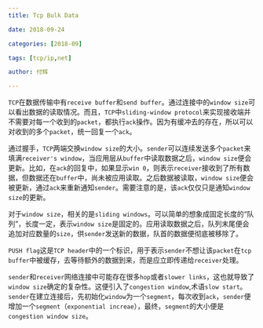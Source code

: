 ```yaml
---
title: Tcp Bulk Data

date: 2018-09-24

categories: [2018-09]

tags: [tcp/ip,net]

author: 付辉

---
```


`TCP`在数据传输中有`receive buffer`和`send buffer`。通过连接中的`window size`可以看出数据的读取情况。而且，`TCP`中`sliding-window protocol`来实现接收端并不需要对每一个收到的`packet`，都执行`ack`操作。因为有缓冲去的存在，所以可以对收到的多个`packet`，统一回复一个`ack`。

通过握手，`TCP`两端交换`window size`的大小。`sender`可以连续发送多个`packet`来填满`receiver's window`，当应用层从`buffer`中读取数据之后，`window size`便会更新。比如，在`ack`的回复中，如果显示`win 0`，则表示`receiver`接收到了所有数据，但数据还在`buffer`中，尚未被应用读取。之后数据被读取，`window size`便会被更新，通过`ack`来重新通知`sender`。需要注意的是，该`ack`仅仅只是通知`window size`的更新。

对于`window size`，相关的是`sliding windows`。可以简单的想象成固定长度的“队列”，长度一定，表示`window size`是固定的。应用读取数据之后，队列末尾便会追加对应数量的`size`，供`sender`发送新的数据，队首的数据便彻底被移除了。

`PUSH flag`这是`TCP header`中的一个标识，用于表示`sender`不想让该`packet`在`tcp buffer`中被缓存，去等待额外的数据到来，而是应立即传递给`receiver`处理。

`sender`和`receiver`网络连接中可能存在很多`hop`或者`slower links`，这也就导致了`window size`确定的复杂性。这便引入了`congestion window`,术语`slow start`。`sender`在建立连接后，先初始化`window`为一个`segment`，每次收到`ack`，`sender`便增加一个`segment`（`exponential increae`），最终，`segment`的大小便是`congestion window size`。